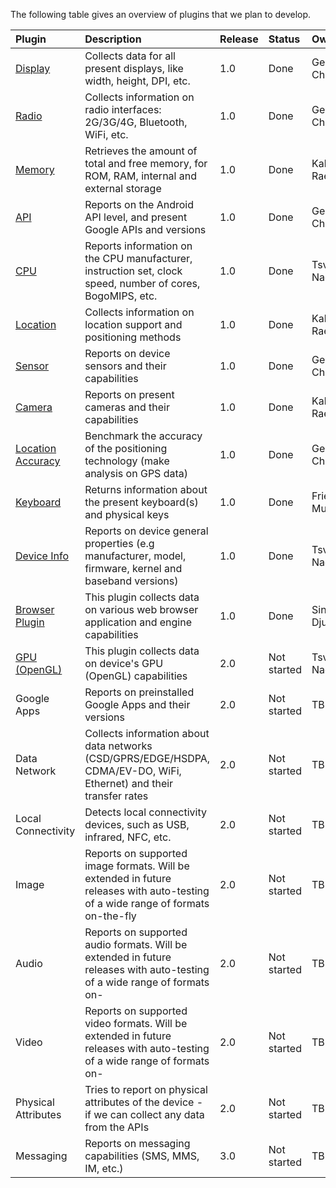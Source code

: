 The following table gives an overview of plugins that we plan to develop.

| **Plugin** | **Description** | **Release** | **Status** | **Owner** |
|:-----------|:----------------|:------------|:-----------|:----------|
| [Display](DisplayPlugin.md) | Collects data for all present displays, like width, height, DPI, etc. | 1.0 | Done | George Chepilev |
| [Radio](RadioPlugin.md) | Collects information on radio interfaces: 2G/3G/4G, Bluetooth, WiFi, etc.| 1.0 | Done | George Chepilev |
| [Memory](MemoryPlugin.md) | Retrieves the amount of total and free memory, for ROM, RAM, internal and external storage | 1.0 | Done | Kaloyan Raev |
| [API](APIPlugin.md) | Reports on the Android API level, and present Google APIs and versions | 1.0 | Done | George Chepilev |
| [CPU](CPUPlugin.md) | Reports information on the CPU manufacturer, instruction set, clock speed, number of cores, BogoMIPS, etc. | 1.0 | Done | Tsvetan Nachev |
| [Location](LocationPlugin.md) | Collects information on location support and positioning methods | 1.0 | Done | Kaloyan Raev |
| [Sensor](SensorPlugin.md) | Reports on device sensors and their capabilities | 1.0 | Done | George Chepilev |
| [Camera](CameraPlugin.md) | Reports on present cameras and their capabilities | 1.0 | Done | Kaloyan Raev |
| [Location Accuracy](LocationAccuracyPlugin.md) | Benchmark the accuracy of the positioning technology (make analysis on GPS data) | 1.0 | Done | George Chepilev |
| [Keyboard](KeyboardPlugin.md) | Returns information about the present keyboard(s) and physical keys | 1.0 | Done | Friedger Mueffke |
| [Device Info](DeviceInfoPlugin.md) | Reports on device general properties (e.g manufacturer, model, firmware, kernel and baseband versions) | 1.0 | Done | Tsvetan Nachev |
| [Browser Plugin](BrowserPlugin.md) | This plugin collects data on various web browser application and engine capabilities | 1.0 | Done | Sinisha Djukic |
| [GPU (OpenGL)](GraphicsPlugin.md) | This plugin collects data on device's GPU (OpenGL) capabilities | 2.0 | Not started | Tsvetan Nachev |
| Google Apps | Reports on preinstalled Google Apps and their versions | 2.0 | Not started | TBD |
| Data Network | Collects information about data networks (CSD/GPRS/EDGE/HSDPA, CDMA/EV-DO, WiFi, Ethernet) and their transfer rates | 2.0 | Not started | TBD  |
| Local Connectivity | Detects local connectivity devices, such as USB, infrared, NFC, etc. | 2.0 | Not started | TBD  |
| Image | Reports on supported image formats. Will be extended in future releases with auto-testing of a wide range of formats on-the-fly | 2.0 | Not started | TBD  |
| Audio | Reports on supported audio formats. Will be extended in future releases with auto-testing of a wide range of formats on- | 2.0 | Not started | TBD  |
| Video | Reports on supported video formats. Will be extended in future releases with auto-testing of a wide range of formats on-| 2.0 | Not started | TBD  |
| Physical Attributes | Tries to report on physical attributes of the device - if we can collect any data from the APIs | 2.0 | Not started | TBD  |
| Messaging | Reports on messaging capabilities (SMS, MMS, IM, etc.) | 3.0 | Not started | TBD  |